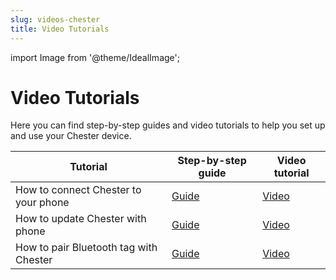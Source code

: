 ```yaml
---
slug: videos-chester
title: Video Tutorials
---
```


import Image from '@theme/IdealImage';

# Video Tutorials

Here you can find step-by-step guides and video tutorials to help you set up and use your Chester device.

| Tutorial                                   | Step-by-step guide                     | Video tutorial                         |
|--------------------------------------------|-----------------------------------------|-----------------------------------------|
| How to connect Chester to your phone       | [Guide](chester-connect-phone#step-by-step-text-guide) | [Video](https://youtu.be/DJR5v-Y___o) |
| How to update Chester with phone           | [Guide](chester-update-phone#step-by-step-text-guide) | [Video](https://youtu.be/RYrgRapP_og) |
| How to pair Bluetooth tag with Chester     | [Guide](chester-pair-tag#step-by-step-text-guide) | [Video](https://youtu.be/7ita74JSj98) |
